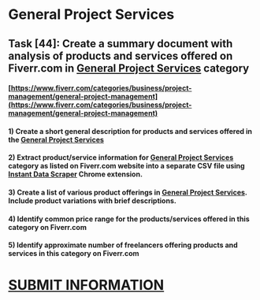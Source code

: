 # General Project Services
## Task [44]: Create a summary document with analysis of products and services offered on Fiverr.com in [General Project Services](https://www.fiverr.com/categories/business/project-management/general-project-management) category
#### [https://www.fiverr.com/categories/business/project-management/general-project-management](https://www.fiverr.com/categories/business/project-management/general-project-management)
#### 1) Create a short general description for products and services offered in the [General Project Services](https://www.fiverr.com/categories/business/project-management/general-project-management)
#### 2) Extract product/service information for [General Project Services](https://www.fiverr.com/categories/business/project-management/general-project-management) category as listed on Fiverr.com website into a separate CSV file using [Instant Data Scraper](https://chrome.google.com/webstore/detail/instant-data-scraper/ofaokhiedipichpaobibbnahnkdoiiah) Chrome extension.
#### 3) Create a list of various product offerings in [General Project Services](https://www.fiverr.com/categories/business/project-management/general-project-management). Include product variations with brief descriptions.
#### 4) Identify common price range for the products/services offered in this category on Fiverr.com
#### 5) Identify approximate number of freelancers offering products and services in this category on Fiverr.com

# [SUBMIT INFORMATION](https://forms.office.com/r/8AEKjkLxKG)
